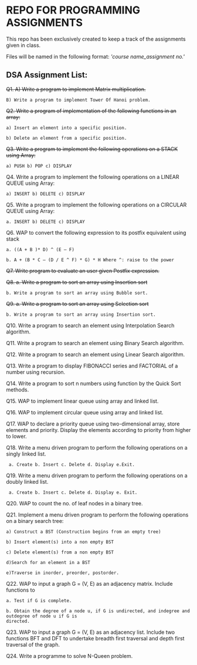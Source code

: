 # REPO FOR PROGRAMMING ASSIGNMENTS

This repo has been exclusively created to keep a track of the assignments given in class.

Files will be named in the following format: *'course name_assignment no.'*

## DSA Assignment List:
~~Q1. A) Write a program to implement Matrix multiplication.~~

    B) Write a program to implement Tower Of Hanoi problem.
    
~~Q2. Write a program of implementation of the following functions in an array:~~

    a) Insert an element into a specific position.
    
    b) Delete an element from a specific position.
    
~~Q3. Write a program to implement the following operations on a STACK using Array:~~

    a) PUSH b) POP c) DISPLAY
    
Q4. Write a program to implement the following operations on a LINEAR QUEUE using Array:

    a) INSERT b) DELETE c) DISPLAY
    
Q5. Write a program to implement the following operations on a CIRCULAR QUEUE using Array:

    a. INSERT b) DELETE c) DISPLAY
    
Q6. WAP to convert the following expression to its postfix equivalent using stack

    a. ((A + B )* D) ^ (E – F)
    
    b. A + (B * C – (D / E ^ F) * G) * H Where ^: raise to the power
    
~~Q7. Write program to evaluate an user given Postfix expression.~~

~~Q8. a. Write a program to sort an array using Insertion sort~~

    b. Write a program to sort an array using Bubble sort.
    
~~Q9. a. Write a program to sort an array using Selection sort~~

    b. Write a program to sort an array using Insertion sort.
    
Q10. Write a program to search an element using Interpolation Search algorithm.

Q11. Write a program to search an element using Binary Search algorithm.

Q12. Write a program to search an element using Linear Search algorithm.

Q13. Write a program to display FIBONACCI series and FACTORIAL of a number using recursion.

Q14. Write a program to sort n numbers using function by the Quick Sort methods.

Q15. WAP to implement linear queue using array and linked list.

Q16. WAP to implement circular queue using array and linked list.

Q17. WAP to declare a priority queue using two-dimensional array, store elements and priority. Display the
     elements according to priority from higher to lower.
     
Q18. Write a menu driven program to perform the following operations on a singly linked list.

     a. Create b. Insert c. Delete d. Display e.Exit.
     
Q19. Write a menu driven program to perform the following operations on a doubly linked list.

     a. Create b. Insert c. Delete d. Display e. Exit.
     
Q20. WAP to count the no. of leaf nodes in a binary tree.

Q21. Implement a menu driven program to perform the following operations on a binary search tree:

    a) Construct a BST (Construction begins from an empty tree)
    
    b) Insert element(s) into a non empty BST
    
    c) Delete element(s) from a non empty BST
    
    d)Search for an element in a BST
    
    e)Traverse in inorder, preorder, postorder.
    
Q22. WAP to input a graph G = (V, E) as an adjacency matrix. Include functions to

    a. Test if G is complete.
    
    b. Obtain the degree of a node u, if G is undirected, and indegree and outdegree of node u if G is
    directed.
    
Q23. WAP to input a graph G = (V, E) as an adjacency list. Include two functions BFT and DFT to undertake
     breadth first traversal and depth first traversal of the graph.
     
Q24. Write a programme to solve N-Queen problem.

